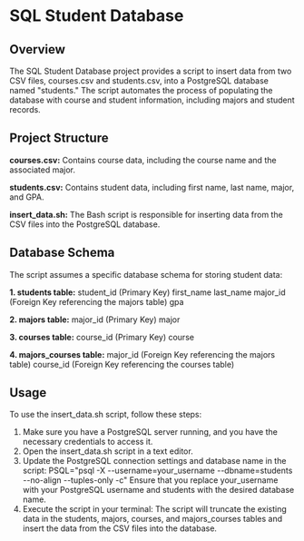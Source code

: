# SQL Student Database
## Overview
The SQL Student Database project provides a script to insert data from two CSV files, courses.csv and students.csv, into a PostgreSQL database named "students." The script automates the process of populating the database with course and student information, including majors and student records.

## Project Structure
**courses.csv:** Contains course data, including the course name and the associated major.

**students.csv:** Contains student data, including first name, last name, major, and GPA.

**insert_data.sh:** The Bash script is responsible for inserting data from the CSV files into the PostgreSQL database.

## Database Schema
The script assumes a specific database schema for storing student data:

**1. students table:**
student_id (Primary Key)
first_name
last_name
major_id (Foreign Key referencing the majors table)
gpa

**2. majors table:**
major_id (Primary Key)
major

**3. courses table:**
course_id (Primary Key)
course

**4. majors_courses table:**
major_id (Foreign Key referencing the majors table)
course_id (Foreign Key referencing the courses table)
## Usage
To use the insert_data.sh script, follow these steps:
1. Make sure you have a PostgreSQL server running, and you have the necessary credentials to access it.
2. Open the insert_data.sh script in a text editor.
3. Update the PostgreSQL connection settings and database name in the script:
PSQL="psql -X --username=your_username --dbname=students --no-align --tuples-only -c"
Ensure that you replace your_username with your PostgreSQL username and students with the desired database name.
4. Execute the script in your terminal: The script will truncate the existing data in the students, majors, courses, and majors_courses tables and insert the data from the CSV files into the database.
   
